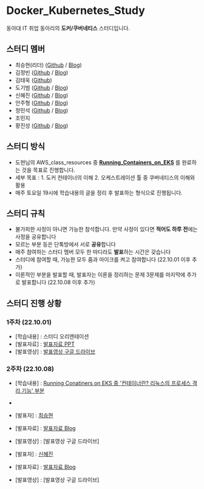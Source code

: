 # Docker_Kubernetes_Study
동아대 IT 취업 동아리의 **도커/쿠버네티스** 스터디입니다.

## 스터디 멤버
- 최승현(리더) ([Github](https://github.com/Vulter3653) / [Blog](https://vulter3653.tistory.com))
- 김정빈 ([Github](http://github.com/glory6833) / [Blog](https://blog.naver.com/kjb7755))
- 김태욱 ([Github](https://github.com/kevlvj6))
- 도기범 ([Github](https://github.com/dkswnkk) / [Blog](https://ford.tistory.com/))
- 신혜진 ([Github](https://github.com/toki0411) / [Blog](https://toki0411.tistory.com))
- 안주형 ([Github](https://github.com/dkswnkk) / [Blog](https://dkswnkk.tistory.com))
- 정민석 ([Github](https://github.com/200000001) / [Blog](https://minseok-study.tistory.com))
- 조민지
- 황진성 ([Github](https://github.com/JinseongHwang) / [Blog](https://jinseong.site))

## 스터디 방식

- 도현님의 AWS_class_resources 중 **[Running_Containers_on_EKS](https://github.com/serithemage/AWS_class_resources/tree/main/Running_Containers_on_EKS)** 를 완료하는 것을 목표로 진행합니다.
- 세부 목표 : 1. 도커 컨테이너의 이해 2. 오케스트레이션 툴 중 쿠버네티스의 이해와 활용
- 매주 토요일 19시에 학습내용의 글을 정리 후 발표하는 형식으로 진행됩니다.

## 스터디 규칙

- 불가피한 사정이 아니면 가능한 참석합니다. 만약 사정이 있다면 **적어도 하루 전**에는 사정을 공유합니다
- 모르는 부분 등은 단톡방에서 서로 **공유**합니다
- 매주 참여하는 스터디 멤버 모두 한 마디라도 **발표**하는 시간은 갖습니다
- 스터디에 참여할 때, 가능한 모두 줌과 마이크를 켜고 참여합니다 (22.10.01 이후 추가)
- 이론적인 부분을 발표할 때, 발표자는 이론을 정리하는 문제 3문제를 마지막에 추가로 발표합니다 (22.10.08 이후 추가)

## 스터디 진행 상황
### 1주차 (22.10.01)

- [학습내용] : 스터디 오리엔테이션
- [발표자료] : [발표자료 PPT](https://www.miricanvas.com/v/11frtx9)
- [발표영상] : [발표영상 구글 드라이브](https://drive.google.com/file/d/1Qz7dw0tA2bHzrQ6NLnPvzgF0NtCMOpZD/view)

### 2주차 (22.10.08)

- [학습내용] : [Running Conatiners on EKS 중 '컨테이너란? 리눅스의 프로세스 격리 기능' 부분](https://www.44bits.io/ko/keyword/linux-container)
- 
- [발표자]   : [최승현](https://github.com/Vulter3653)
- [발표자료] : [발표자료 Blog](https://vulter3653.tistory.com/23)
- [발표영상] : [발표영상 구글 드라이브]

- [발표자]   : [신혜진](https://github.com/toki0411)
- [발표자료] : [발표자료 Blog](https://toki0411.tistory.com/23)
- [발표영상] : [발표영상 구글 드라이브]

